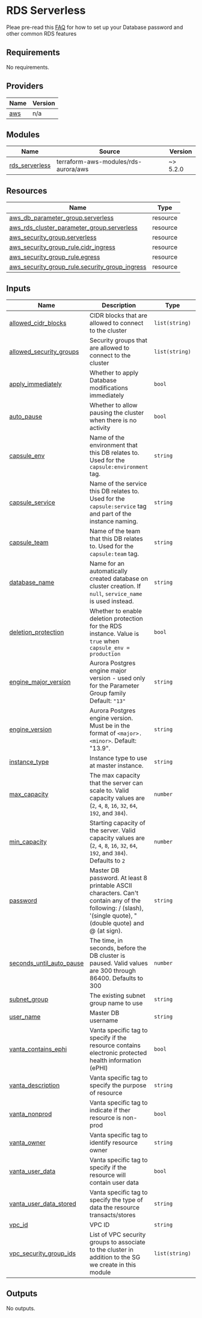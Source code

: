 # RDS Serverless

Pleae pre-read this [FAQ](../README.md) for how to set up your Database password and other common RDS features

<!-- BEGIN_TF_DOCS -->
## Requirements

No requirements.

## Providers

| Name | Version |
|------|---------|
| <a name="provider_aws"></a> [aws](#provider\_aws) | n/a |

## Modules

| Name | Source | Version |
|------|--------|---------|
| <a name="module_rds_serverless"></a> [rds\_serverless](#module\_rds\_serverless) | terraform-aws-modules/rds-aurora/aws | ~> 5.2.0 |

## Resources

| Name | Type |
|------|------|
| [aws_db_parameter_group.serverless](https://registry.terraform.io/providers/hashicorp/aws/latest/docs/resources/db_parameter_group) | resource |
| [aws_rds_cluster_parameter_group.serverless](https://registry.terraform.io/providers/hashicorp/aws/latest/docs/resources/rds_cluster_parameter_group) | resource |
| [aws_security_group.serverless](https://registry.terraform.io/providers/hashicorp/aws/latest/docs/resources/security_group) | resource |
| [aws_security_group_rule.cidr_ingress](https://registry.terraform.io/providers/hashicorp/aws/latest/docs/resources/security_group_rule) | resource |
| [aws_security_group_rule.egress](https://registry.terraform.io/providers/hashicorp/aws/latest/docs/resources/security_group_rule) | resource |
| [aws_security_group_rule.security_group_ingress](https://registry.terraform.io/providers/hashicorp/aws/latest/docs/resources/security_group_rule) | resource |

## Inputs

| Name | Description | Type | Default | Required |
|------|-------------|------|---------|:--------:|
| <a name="input_allowed_cidr_blocks"></a> [allowed\_cidr\_blocks](#input\_allowed\_cidr\_blocks) | CIDR blocks that are allowed to connect to the cluster | `list(string)` | `[]` | no |
| <a name="input_allowed_security_groups"></a> [allowed\_security\_groups](#input\_allowed\_security\_groups) | Security groups that are allowed to connect to the cluster | `list(string)` | `[]` | no |
| <a name="input_apply_immediately"></a> [apply\_immediately](#input\_apply\_immediately) | Whether to apply Database modifications immediately | `bool` | `true` | no |
| <a name="input_auto_pause"></a> [auto\_pause](#input\_auto\_pause) | Whether to allow pausing the cluster when there is no activity | `bool` | `true` | no |
| <a name="input_capsule_env"></a> [capsule\_env](#input\_capsule\_env) | Name of the environment that this DB relates to. Used for the `capsule:environment` tag. | `string` | n/a | yes |
| <a name="input_capsule_service"></a> [capsule\_service](#input\_capsule\_service) | Name of the service this DB relates to. Used for the `capsule:service` tag and part of the instance naming. | `string` | n/a | yes |
| <a name="input_capsule_team"></a> [capsule\_team](#input\_capsule\_team) | Name of the team that this DB relates to. Used for the `capsule:team` tag. | `string` | n/a | yes |
| <a name="input_database_name"></a> [database\_name](#input\_database\_name) | Name for an automatically created database on cluster creation. If `null`, `service_name` is used instead. | `string` | `null` | no |
| <a name="input_deletion_protection"></a> [deletion\_protection](#input\_deletion\_protection) | Whether to enable deletion protection for the RDS instance. Value is `true` when `capsule_env = production` | `bool` | `false` | no |
| <a name="input_engine_major_version"></a> [engine\_major\_version](#input\_engine\_major\_version) | Aurora Postgres engine major version - used only for the Parameter Group family Default: `"13"` | `string` | `"13"` | no |
| <a name="input_engine_version"></a> [engine\_version](#input\_engine\_version) | Aurora Postgres engine version. Must be in the format of `<major>.<minor>`. Default: "13.9". | `string` | `"13.9"` | no |
| <a name="input_instance_type"></a> [instance\_type](#input\_instance\_type) | Instance type to use at master instance. | `string` | n/a | yes |
| <a name="input_max_capacity"></a> [max\_capacity](#input\_max\_capacity) | The max capacity that the server can scale to. Valid capacity values are (`2`, `4`, `8`, `16`, `32`, `64`, `192`, and `384`). | `number` | n/a | yes |
| <a name="input_min_capacity"></a> [min\_capacity](#input\_min\_capacity) | Starting capacity of the server. Valid capacity values are (`2`, `4`, `8`, `16`, `32`, `64`, `192`, and `384`). Defaults to `2` | `number` | `2` | no |
| <a name="input_password"></a> [password](#input\_password) | Master DB password. At least 8 printable ASCII characters. Can't contain any of the following: / (slash), '(single quote), "(double quote) and @ (at sign). | `string` | n/a | yes |
| <a name="input_seconds_until_auto_pause"></a> [seconds\_until\_auto\_pause](#input\_seconds\_until\_auto\_pause) | The time, in seconds, before the DB cluster is paused. Valid values are 300 through 86400. Defaults to 300 | `number` | `300` | no |
| <a name="input_subnet_group"></a> [subnet\_group](#input\_subnet\_group) | The existing subnet group name to use | `string` | n/a | yes |
| <a name="input_user_name"></a> [user\_name](#input\_user\_name) | Master DB username | `string` | `null` | no |
| <a name="input_vanta_contains_ephi"></a> [vanta\_contains\_ephi](#input\_vanta\_contains\_ephi) | Vanta specific tag to specify if the resource contains electronic protected health information (ePHI) | `bool` | `false` | no |
| <a name="input_vanta_description"></a> [vanta\_description](#input\_vanta\_description) | Vanta specific tag to specify the purpose of resource | `string` | `"RDS Serverless Service"` | no |
| <a name="input_vanta_nonprod"></a> [vanta\_nonprod](#input\_vanta\_nonprod) | Vanta specific tag to indicate if ther resource is non-prod | `bool` | `true` | no |
| <a name="input_vanta_owner"></a> [vanta\_owner](#input\_vanta\_owner) | Vanta specific tag to identify resource owner | `string` | `"Global"` | no |
| <a name="input_vanta_user_data"></a> [vanta\_user\_data](#input\_vanta\_user\_data) | Vanta specific tag to specify if the resource will contain user data | `bool` | `false` | no |
| <a name="input_vanta_user_data_stored"></a> [vanta\_user\_data\_stored](#input\_vanta\_user\_data\_stored) | Vanta specific tag to specify the type of data the resource transacts/stores | `string` | `"None"` | no |
| <a name="input_vpc_id"></a> [vpc\_id](#input\_vpc\_id) | VPC ID | `string` | n/a | yes |
| <a name="input_vpc_security_group_ids"></a> [vpc\_security\_group\_ids](#input\_vpc\_security\_group\_ids) | List of VPC security groups to associate to the cluster in addition to the SG we create in this module | `list(string)` | `[]` | no |

## Outputs

No outputs.
<!-- END_TF_DOCS -->
